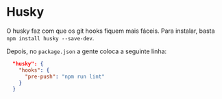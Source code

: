 # Husky

O husky faz com que os git hooks fiquem mais fáceis.
Para instalar, basta `npm install husky --save-dev`. 

Depois, no `package.json` a gente coloca a seguinte linha: 

```json
  "husky": {
    "hooks": {
      "pre-push": "npm run lint"
    }
  }
```